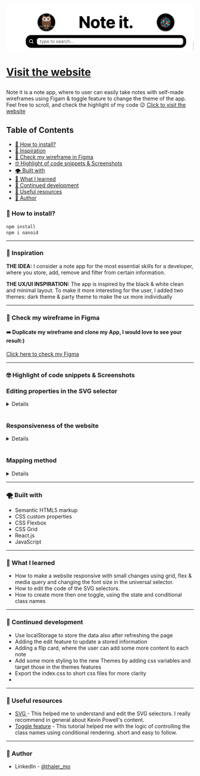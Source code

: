 ![welcome](./src/screenshots/app_banner.png)

<h1>

[Visit the website](https://sage-crisp-5daf9b.netlify.app 'check the website ')

</h1>
<div>

Note it is a note app, where to user can easily take notes with self-made wireframes using Figam &
toggle feature to change the theme of the app. Feel free to scroll, and check the highlight of my code 😉 [ Click to visit the website](http://sage-crisp-5daf9b.netlify.app 'VIsit the website')

</div>

  <h2>Table of Contents</h2>

- [🧐 How to install?](#-how-to-install)
- [🦋 Inspiration](#-inspiration)
- [🎨 Check my wireframe in Figma](#-check-my-wireframe-in-figma)
- [🤓 Highlight of code snippets \& Screenshots](#-highlight-of-code-snippets--screenshots)
- [🌪️ Built with](#️-built-with)
- [🙇 What I learned](#-what-i-learned)
- [🙆 Continued development](#-continued-development)
- [💆 Useful resources](#-useful-resources)
- [👀 Author](#-author)

### 🧐 How to install?

```
npm install
npm i nanoid
```

<hr>

### 🦋 Inspiration

**THE IDEA:** I consider a note app for the most essential skills for a developer, where you store, add, remove and filter from certain information.

**THE UX/UI INSPIRATION:** The app is inspired by the black & white clean and minimal layout. To make it more interesting for the user, I added two themes: dark theme & party theme to make the ux more individually

<hr>

### 🎨 Check my wireframe in Figma

<h4> ➡️ Duplicate my wireframe and clone my App, I would love to see your result:)</h4>

<a href="https://www.figma.com/file/nMy5K9G6IpVROuhCtDenNz/note_it-(Repo)?node-id=0%3A1&t=BCeTSXEBppTjUkFs-1" target="blank">Click here to check my Figma</a>

---

### 🤓 Highlight of code snippets & Screenshots

<h3>Editing properties in the SVG selector</h3>

  <details>

```
   <svg
        xmlns="http://www.w3.org/2000/svg"
        <!-- use none to make the fill transparent -->
        fill="none"
        viewBox="0 0 24 24"
        <!-- use stroke width property to edit the line of the search icon -->
        strokeWidth={2.5}
        stroke="currentColor"
        className="search-icon"
      >
        <path
          strokeLinecap="round"
          strokeLinejoin="round"
          d="M21 21l-5.197-5.197m0 0A7.5 7.5 0 105.196 5.196a7.5 7.5 0 0010.607 10.607z"
        />
      </svg>
```

</details> <br>

<h3>Responsiveness of the website</h3>

<details>

<h4>wide screen</h4>

![Responsiveness](./src/screenshots/wide_view.png)

<h4>medium & small screen device</h4>

<div align="center">
<img src="./src/screenshots/tablet_view.png" alt="medium screen view" width="40%"/>
<img src="./src/screenshots/mobile_view.png" alt="medium screen view" width="30%"/>
</div>

<p>Using two media queries sizes for medium and small screen. the goal is to make it responsive in the main code, 
and make small changes to maximize the ux. In addition using the REM units to edit easily the size of components in the app</p>

```
/* ===================== MEDIA QUERIES (MEDIUM DEVICES) =========================*/
@media screen and (max-width: 1300px) {
  <!-- change the font-site in the universal selector,
  wil adapt all the css in relation with the new font size -->
  * {
    font-size: 14px;
  }

<!-- Change layout direction on the flexbox to adjust the appearance of
the app for the medium, screen devices -->
  .App {
    width: 100%;
    flex-direction: column;
    align-items: center;
  }

  .container-edit,
  .container-logs {
    width: 80%;
  }

  .container-logs {
    margin-block-start: 2rem;
  }
}

/* ===================== SMALL QUERIES (MEDIUM DEVICES) =========================*/
@media screen and (max-width: 600px) {
  * {
    font-size: 10px;
  }
}

```

</details><br>

<h3>Mapping method</h3>

<details>

<p>Using the mapping js method outside the return section for clear section divided by logic and actual render</p>

```
 const NotesList = (props) => {

  const notesMapping = props.notes.map((el) => (
    <SingleNote
      id={el.id}
      key={el.id}
      headline={el.headline}
      text={el.text}
      timeStamp={el.timeStamp}
      handleDeleteNote={props.handleDeleteNote}
    />
  ));

  return <div className="container-logs--logs-collection">{notesMapping}</div>;
};

export default NotesList;

```

</details>

<hr>

### 🌪️ Built with

- Semantic HTML5 markup
- CSS custom properties
- CSS Flexbox
- CSS Grid
- React.js
- JavaScript

<hr>

### 🙇 What I learned

- How to make a website responsive with small changes using grid, flex & media query and changing the font size in the universal selector.
- How to edit the code of the SVG selectors.
- How to create more then one toggle, using the state and conditional class names

<hr>

### 🙆 Continued development

- Use localStorage to store the data also after refreshing the page
- Adding the edit feature to update a stored information
- Adding a flip card, where the user can add some more content to each note
- Add some more styling to the new Themes by adding css variables and target those in the themes features
- Export the index.css to short css files for more clarity
-

<hr>

### 💆 Useful resources

- [SVG ](https://youtu.be/ZJSCl6XEdP8) - This helped me to understand and edit the SVG selectors. I really recommend in general about Kevin Powell's content.
- [Toggle feature](https://youtu.be/1Io-qb45nzw) - This tutorial helped me with the logic of controlling the class names using conditional rendering. short and easy to follow.

<hr>

### 👀 Author

- LinkedIn - [@thaler_mo](https://www.linkedin.com/in/moran-thaler/)
